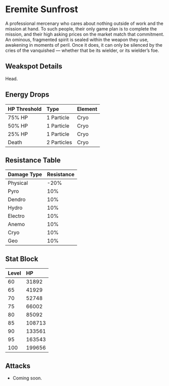 # Eremite Sunfrost

A professional mercenary who cares about nothing outside of work and the mission at hand. To such people, their only game plan is to complete the mission, and their high asking prices on the market match that commitment.  
An ominous, fragmented spirit is sealed within the weapon they use, awakening in moments of peril. Once it does, it can only be silenced by the cries of the vanquished — whether that be its wielder, or its wielder’s foe.

## Weakspot Details

Head.

## Energy Drops

| HP Threshold | Type        | Element |
| :----------- | :---------- | :------ |
| 75% HP       | 1 Particle  | Cryo    |
| 50% HP       | 1 Particle  | Cryo    |
| 25% HP       | 1 Particle  | Cryo    |
| Death        | 2 Particles | Cryo    |

## Resistance Table

| Damage Type | Resistance |
| :---------- | :--------- |
| Physical    | -20%       |
| Pyro        | 10%        |
| Dendro      | 10%        |
| Hydro       | 10%        |
| Electro     | 10%        |
| Anemo       | 10%        |
| Cryo        | 10%        |
| Geo         | 10%        |

## Stat Block

| Level | HP     |
| :---- | :----- |
| 60    | 31892  |
| 65    | 41929  |
| 70    | 52748  |
| 75    | 66002  |
| 80    | 85092  |
| 85    | 108713 |
| 90    | 133561 |
| 95    | 163543 |
| 100   | 199656 |

## Attacks

* Coming soon.